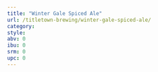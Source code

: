```yaml
---
title: "Winter Gale Spiced Ale"
url: /titletown-brewing/winter-gale-spiced-ale/
category: 
style: 
abv: 0
ibu: 0
srm: 0
upc: 0
---
```


